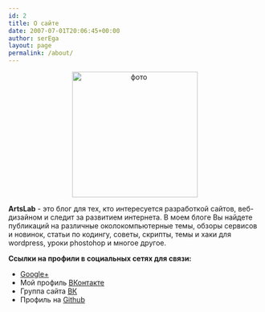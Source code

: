 ```yaml
---
id: 2
title: О сайте
date: 2007-07-01T20:06:45+00:00
author: serEga
layout: page
permalink: /about/
---
```


<center>
<img src="https://cldup.com/nUDGMH0ViR.png" alt="фото" with="250" height="250"  />
</center>

**ArtsLab** - это блог для тех, кто интересуется разработкой сайтов, веб-дизайном и следит за развитием интернета. В моем блоге Вы найдете публикаций на различные околокомпьютерные темы, обзоры сервисов и новинок, статьи по кодингу, советы, скрипты, темы и хаки для wordpress, уроки phostohop и многое другое.

**Ссылки на профили в социальных сетях для связи:**

* <a href="https://profiles.google.com/112918443114281605164?rel=author" rel="me">Google+</a>
* Мой профиль [ВКонтакте](https://vk.com/artslab)
* Группа сайта [ВК](https://vk.com/artslabinfo)
* Профиль на [Github](https://github.com/4gray/)